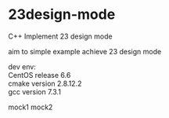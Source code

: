 # 23design-mode  
C++ Implement 23 design mode  

aim to simple example achieve 23 design mode  

dev env:   
CentOS release 6.6   
cmake version 2.8.12.2  
gcc version 7.3.1  

mock1
mock2
